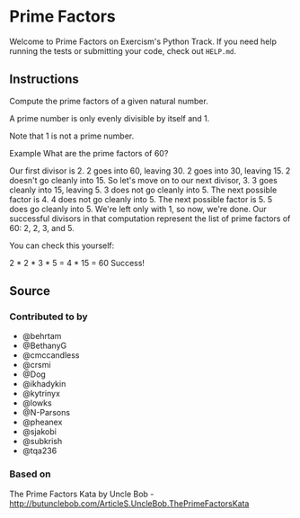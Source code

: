 # Prime Factors

Welcome to Prime Factors on Exercism's Python Track.
If you need help running the tests or submitting your code, check out `HELP.md`.

## Instructions

Compute the prime factors of a given natural number.

A prime number is only evenly divisible by itself and 1.

Note that 1 is not a prime number.

Example
What are the prime factors of 60?

Our first divisor is 2. 2 goes into 60, leaving 30.
2 goes into 30, leaving 15.
2 doesn't go cleanly into 15. So let's move on to our next divisor, 3.
3 goes cleanly into 15, leaving 5.
3 does not go cleanly into 5. The next possible factor is 4.
4 does not go cleanly into 5. The next possible factor is 5.
5 does go cleanly into 5.
We're left only with 1, so now, we're done.
Our successful divisors in that computation represent the list of prime factors of 60: 2, 2, 3, and 5.

You can check this yourself:

2 * 2 * 3 * 5
= 4 * 15
= 60
Success!

## Source

### Contributed to by

- @behrtam
- @BethanyG
- @cmccandless
- @crsmi
- @Dog
- @ikhadykin
- @kytrinyx
- @lowks
- @N-Parsons
- @pheanex
- @sjakobi
- @subkrish
- @tqa236

### Based on

The Prime Factors Kata by Uncle Bob - http://butunclebob.com/ArticleS.UncleBob.ThePrimeFactorsKata